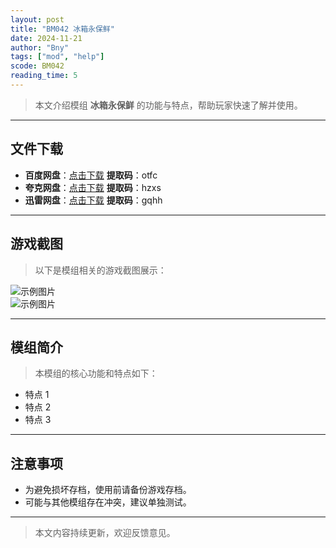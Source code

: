 ```yaml
---
layout: post
title: "BM042 冰箱永保鲜"
date: 2024-11-21
author: "Bny"
tags: ["mod", "help"]
scode: BM042
reading_time: 5
---
```


> 本文介绍模组 **冰箱永保鲜** 的功能与特点，帮助玩家快速了解并使用。

---





## 文件下载
- **百度网盘**：[点击下载](https://pan.baidu.com/s/1SQieMlSUef4uxPZhE9Q6ZA?pwd=otfc)  **提取码**：otfc  
- **夸克网盘**：[点击下载](https://pan.quark.cn/s/44c18d0441aa?pwd=hzxs)  **提取码**：hzxs  
- **迅雷网盘**：[点击下载](https://pan.xunlei.com/s/VOCCbaLFGMsB9vNnFIIGt4IYA1?pwd=gqhh)  **提取码**：gqhh  

---

## 游戏截图
> 以下是模组相关的游戏截图展示：

![示例图片](https://example.com/screenshot1.jpg)  
![示例图片](https://example.com/screenshot2.jpg)

---

## 模组简介
> 本模组的核心功能和特点如下：
- 特点 1
- 特点 2
- 特点 3

---

## 注意事项
- 为避免损坏存档，使用前请备份游戏存档。
- 可能与其他模组存在冲突，建议单独测试。

---

> 本文内容持续更新，欢迎反馈意见。
